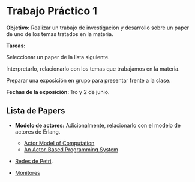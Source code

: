 # Trabajo Práctico 1

**Objetivo:** Realizar un trabajo de investigación y desarrollo sobre un paper de uno de los temas tratados en la materia.

**Tareas:**

Seleccionar un paper de la lista siguiente.

Interpretarlo, relacionarlo con los temas que trabajamos en la materia.

Preparar una exposición en grupo para presentar frente a la clase.

**Fechas de la exposición:** 1ro y 2 de junio.

## Lista de Papers

* **Modelo de actores:** Adicionalmente, relacionarlo con el modelo de actores de Erlang.
  
  * [Actor Model of Computation](./tp1/Actor_Model_of_Computation_1008.1459v8.pdf)
  * [An Actor-Based Programming System](./tp1/An_Actor-Based_Programming_System.pdf)

* [Redes de Petri](./tp1/IJPP.pdf).

* [Monitores](https://www.cs.cmu.edu/~crary/819-f09/Hoare78.pdf)
